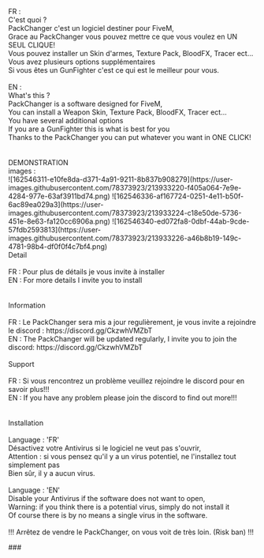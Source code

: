 <p align="left">FR :<br>C'est quoi ?<br>PackChanger c'est un logiciel destiner pour FiveM,<br>Grace au PackChanger vous pouvez mettre ce que vous voulez en UN SEUL CLIQUE!<br>Vous pouvez installer un Skin d'armes, Texture Pack, BloodFX, Tracer ect...<br>Vous avez plusieurs options supplémentaires<br>Si vous êtes un GunFighter c'est ce qui est le meilleur pour vous.<br><br>EN :<br>What's this ?<br>PackChanger is a software designed for FiveM,<br>You can install a Weapon Skin, Texture Pack, BloodFX, Tracer ect...<br>You have several additional options<br>If you are a GunFighter this is what is best for you<br>Thanks to the PackChanger you can put whatever you want in ONE CLICK!<br><br><br>DEMONSTRATION<br>images :<br>
![162546311-e10fe8da-d371-4a91-9211-8b837b908279](https://user-images.githubusercontent.com/78373923/213933220-f405a064-7e9e-4284-977e-63af3911bd74.png)
![162546336-af167724-0251-4e11-b50f-6ac89ea029a3](https://user-images.githubusercontent.com/78373923/213933224-c18e50de-5736-451e-8e63-fa120cc6906a.png)
![162546340-ed072fa8-0dbf-44ab-9cde-57fdb2593813](https://user-images.githubusercontent.com/78373923/213933226-a46b8b19-149c-4781-98b4-df0f0f4c7bf4.png)
<br>Detail<br><br>FR : Pour plus de détails je vous invite à installer<br>EN : For more details I invite you to install<br><br><br>Information<br><br>FR : Le PackChanger sera mis a jour regulièrement, je vous invite a rejoindre le discord : https://discord.gg/CkzwhVMZbT<br>EN : The PackChanger will be updated regularly, I invite you to join the discord: https://discord.gg/CkzwhVMZbT<br><br>Support <br><br>FR : Si vous rencontrez un problème veuillez rejoindre le discord pour en savoir plus!!!<br>EN : If you have any problem please join the discord to find out more!!!<br><br><br>Installation<br><br>Language : 'FR'<br>Désactivez votre Antivirus si le logiciel ne veut pas s'ouvrir,<br>Attention : si vous pensez qu'il y a un virus potentiel, ne l'installez tout simplement pas<br>Bien sûr, il y a aucun virus.<br><br>Language : 'EN'<br>Disable your Antivirus if the software does not want to open,<br>Warning: if you think there is a potential virus, simply do not install it<br>Of course there is by no means a single virus in the software.<br><br>!!! Arrêtez de vendre le PackChanger, on vous voit de très loin. (Risk ban) !!!</p>
###
